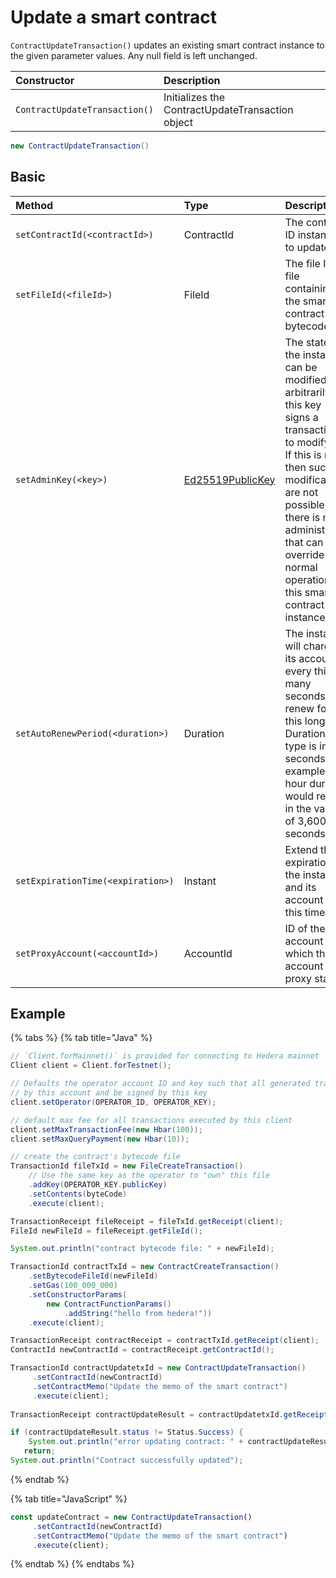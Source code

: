 # Update a smart contract

`ContractUpdateTransaction()` updates an existing smart contract instance to the given parameter values. Any null field is left unchanged.

| Constructor | Description |
| :--- | :--- |
| `ContractUpdateTransaction()` | Initializes the ContractUpdateTransaction object |

```java
new ContractUpdateTransaction()
```

## Basic

| Method | Type | Description |
| :--- | :--- | :--- |
| `setContractId(<contractId>)` | ContractId | The contract ID instance to update |
| `setFileId(<fileId>)` | FileId | The file ID of file containing the smart contract bytecode |
| `setAdminKey(<key>)` | [Ed25519PublicKey](https://github.com/hashgraph/hedera-sdk-java/blob/master/src/main/java/com/hedera/hashgraph/sdk/crypto/ed25519/Ed25519PublicKey.java) | The state of the instance can be modified arbitrarily if this key signs a transaction to modify it. If this is null, then such modifications are not possible, and there is no administrator that can override the normal operation of this smart contract instance. |
| `setAutoRenewPeriod(<duration>)` | Duration | The instance will charge its account every this many seconds to renew for this long. Duration type is in seconds. For example, one hour duration would result in the value of 3,600 seconds. |
| `setExpirationTime(<expiration>)` | Instant | Extend the expiration of the instance and its account to this time. |
| `setProxyAccount(<accountId>)` | AccountId | ID of the account to which this account is proxy staked. |

## Example

{% tabs %}
{% tab title="Java" %}
```java
// `Client.forMainnet()` is provided for connecting to Hedera mainnet
Client client = Client.forTestnet();

// Defaults the operator account ID and key such that all generated transactions will be paid for
// by this account and be signed by this key
client.setOperator(OPERATOR_ID, OPERATOR_KEY);

// default max fee for all transactions executed by this client
client.setMaxTransactionFee(new Hbar(100));
client.setMaxQueryPayment(new Hbar(10));

// create the contract's bytecode file
TransactionId fileTxId = new FileCreateTransaction()
    // Use the same key as the operator to "own" this file
    .addKey(OPERATOR_KEY.publicKey)
    .setContents(byteCode)
    .execute(client);

TransactionReceipt fileReceipt = fileTxId.getReceipt(client);
FileId newFileId = fileReceipt.getFileId();

System.out.println("contract bytecode file: " + newFileId);

TransactionId contractTxId = new ContractCreateTransaction()
    .setBytecodeFileId(newFileId)
    .setGas(100_000_000)
    .setConstructorParams(
        new ContractFunctionParams()
            .addString("hello from hedera!"))
    .execute(client);

TransactionReceipt contractReceipt = contractTxId.getReceipt(client);
ContractId newContractId = contractReceipt.getContractId();

TransactionId contractUpdatetxId = new ContractUpdateTransaction()
     .setContractId(newContractId)
     .setContractMemo("Update the memo of the smart contract")
     .execute(client);
        
TransactionReceipt contractUpdateResult = contractUpdatetxId.getReceipt(client);

if (contractUpdateResult.status != Status.Success) {
    System.out.println("error updating contract: " + contractUpdateResult.status);
   return;
System.out.println("Contract successfully updated");
```
{% endtab %}

{% tab title="JavaScript" %}
```javascript
const updateContract = new ContractUpdateTransaction()
     .setContractId(newContractId)
     .setContractMemo("Update the memo of the smart contract")
     .execute(client);
```
{% endtab %}
{% endtabs %}

